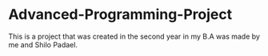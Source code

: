 # Advanced-Programming-Project
This is a project that was created in the second year in my B.A was made by me and Shilo Padael.

